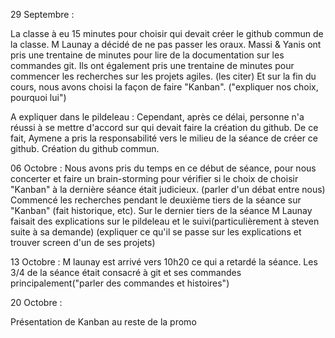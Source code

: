 
29 Septembre :

 La classe à eu 15 minutes pour choisir qui devait créer le github commun de la classe. M Launay a décidé de ne pas passer les oraux. Massi & Yanis ont pris une trentaine de minutes pour lire de la documentation sur les commandes git.
 Ils ont également pris une trentaine de minutes pour commencer les recherches sur les projets agiles. (les citer)
 Et sur la fin du cours, nous avons choisi la façon de faire "Kanban". ("expliquer nos choix, pourquoi lui")

 A expliquer dans le pildeleau :
 Cependant, après ce délai, personne n'a réussi à se mettre d'accord sur qui devait faire la création du github. De ce fait, Aymene a pris la responsabilité vers le milieu de la séance de créer ce github. Création du github commun. 


06 Octobre : 
Nous avons pris du temps en ce début de séance, pour nous concerter et faire un brain-storming pour vérifier si le choix de choisir "Kanban" à la dernière séance était judicieux. (parler d'un débat entre nous)
Commencé les recherches pendant le deuxième tiers de la séance sur "Kanban" (fait historique, etc).
Sur le dernier tiers de la séance M Launay faisait des explications sur le pildeleau et le suivi(particulièrement à steven suite à sa demande) (expliquer ce qu'il se passe sur les explications et trouver screen d'un de ses projets)



13 Octobre : 
M launay est arrivé vers 10h20 ce qui a retardé la séance. 
Les 3/4 de la séance était consacré à git et ses commandes principalement("parler des commandes et histoires")


20 Octobre : 

Présentation de Kanban au reste de la promo